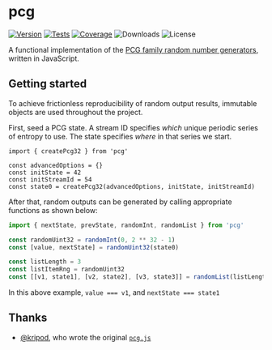 # pcg

[![Version](https://img.shields.io/npm/v/pcg.svg)](https://www.npmjs.com/package/pcg)
[![Tests](https://github.com/philihp/pcg/actions/workflows/tests.yml/badge.svg)](https://github.com/philihp/pcg/actions/workflows/tests.yml)
[![Coverage](https://coveralls.io/repos/github/philihp/pcg/badge.svg?branch=main)](https://coveralls.io/github/philihp/pcg?branch=main)
![Downloads](https://img.shields.io/npm/dt/pcg)
![License](https://img.shields.io/npm/l/pcg)

A functional implementation of the [PCG family random number generators](), written in JavaScript.

[PCG family random number generators]: http://pcg-random.org

## Getting started

To achieve frictionless reproducibility of random output results, immutable objects are used throughout the project.

First, seed a PCG state. A stream ID specifies _which_ unique periodic series of entropy to use. The state specifies _where_ in that series we start.

```
import { createPcg32 } from 'pcg'

const advancedOptions = {}
const initState = 42
const initStreamId = 54
const state0 = createPcg32(advancedOptions, initState, initStreamId)
```

After that, random outputs can be generated by calling appropriate functions as shown below:

```js
import { nextState, prevState, randomInt, randomList } from 'pcg'

const randomUint32 = randomInt(0, 2 ** 32 - 1)
const [value, nextState] = randomUint32(state0)

const listLength = 3
const listItemRng = randomUint32
const [[v1, state1], [v2, state2], [v3, state3]] = randomList(listLength, listItemRng, state0)
```

In this above example, `value === v1`, and `nextState === state1`

## Thanks

- [@kripod](https://github.com/kripod/), who wrote the original [`pcg.js`](https://github.com/kripod/pcg.js)
